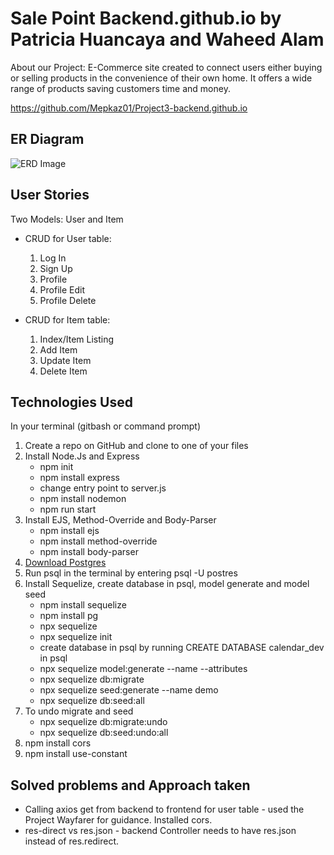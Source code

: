 # Sale Point Backend.github.io by Patricia Huancaya and Waheed Alam

About our Project: E-Commerce site created to connect users either buying or selling products in the convenience of their own home. It offers a wide range of products saving customers time and money. 

https://github.com/Mepkaz01/Project3-backend.github.io

## ER Diagram

![ERD Image](https://user-images.githubusercontent.com/82845234/122682128-ac098680-d1c5-11eb-9c48-fdc8b2e79780.png)


## User Stories

Two Models: User and Item
* CRUD for User table:
  1) Log In
  2) Sign Up
  3) Profile
  4) Profile Edit
  5) Profile Delete

* CRUD for Item table:
  1) Index/Item Listing
  2) Add Item
  3) Update Item
  4) Delete Item

## Technologies Used

In your terminal (gitbash or command prompt)
1) Create a repo on GitHub and clone to one of your files
2) Install Node.Js and Express
    * npm init
    * npm install express
    * change entry point to server.js
    * npm install nodemon
    * npm run start
3) Install EJS, Method-Override and Body-Parser
    * npm install ejs
    * npm install method-override
    * npm install body-parser
4) [Download Postgres](https://www.postgresql.org/download/)
5) Run psql in the terminal by entering psql -U postres
6) Install Sequelize, create database in psql, model generate and model seed
    * npm install sequelize
    * npm install pg 
    * npx sequelize
    * npx sequelize init
    * create database in psql by running CREATE DATABASE calendar_dev in psql
    * npx sequelize model:generate --name --attributes
    * npx sequelize db:migrate
    * npx sequelize seed:generate --name demo
    * npx sequelize db:seed:all
7) To undo migrate and seed
    * npx sequelize db:migrate:undo
    * npx sequelize db:seed:undo:all
8) npm install cors
9) npm install use-constant

## Solved problems and Approach taken

* Calling axios get from backend to frontend for user table - used the Project Wayfarer for guidance. Installed cors. 
* res-direct vs res.json - backend Controller needs to have res.json instead of res.redirect.



